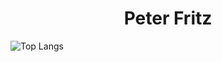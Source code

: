 <h1 align="center">Peter Fritz</h1>

<img alt="Top Langs" src="https://github-stats-beta-self.vercel.app/api/top-langs/?username=peterfritz&theme=github_dark&hide_border=true" align="center" />
